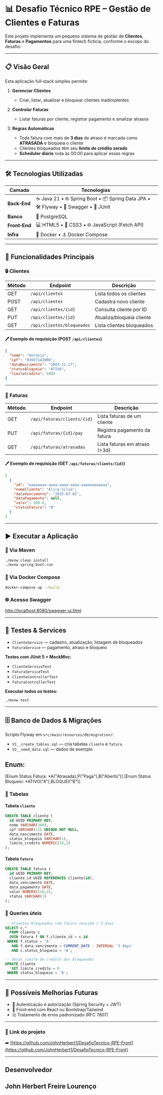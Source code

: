# 📊 Desafio Técnico RPE – Gestão de Clientes e Faturas

Este projeto implementa um pequeno sistema de gestão de **Clientes**, **Faturas** e **Pagamentos** para uma fintech fictícia, conforme o escopo do desafio:

---

## 📋 Visão Geral

Esta aplicação full‑stack simples permite:

1. **Gerenciar Clientes**

   * Criar, listar, atualizar e bloquear clientes inadimplentes
2. **Controlar Faturas**

   * Listar faturas por cliente, registrar pagamento e sinalizar atrasos
3. **Regras Automáticas**

   * Toda fatura com mais de **3 dias** de atraso é marcada como **ATRASADA** e bloqueia o cliente
   * Clientes bloqueados têm seu **limite de crédito zerado**
   * **Scheduler diário** roda às 00:00 para aplicar essas regras

---

## 🛠️ Tecnologias Utilizadas

| Camada        | Tecnologias                                                                          |
| ------------- | ------------------------------------------------------------------------------------ |
| **Back‑End**  | ☕ Java 21 • 🌐 Spring Boot • 📦 Spring Data JPA • 🛠️ Flyway • 📖 Swagger • 🧪 JUnit |
| **Banco**     | 💃 PostgreSQL                                                                        |
| **Front‑End** | 💻 HTML5 • 🎨 CSS3 • 🌐 JavaScript (Fetch API)                                       |
| **Infra**     | 🐳 Docker • ⚓ Docker Compose                                                         |

---

## 🚀 Funcionalidades Principais

### 🔒 Clientes

| Método | Endpoint                   | Descrição                 |
| ------ | -------------------------- | ------------------------- |
| GET    | `/api/clientes`            | Lista todos os clientes   |
| POST   | `/api/clientes`            | Cadastra novo cliente     |
| GET    | `/api/clientes/{id}`       | Consulta cliente por ID   |
| PUT    | `/api/clientes/{id}`       | Atualiza/bloqueia cliente |
| GET    | `/api/clientes/bloqueados` | Lista clientes bloqueados |

#### 🖊️ Exemplo de requisição (POST `/api/clientes`)

```json
{
  "nome": "Antonio",
  "cpf": "03937142096",
  "dataNascimento": "2003-11-27",
  "statusBloqueio": "ATIVO",
  "limiteCredito": 5000
}
```

---

### 🔑 Faturas

| Método | Endpoint                    | Descrição                     |
| ------ | --------------------------- | ----------------------------- |
| GET    | `/api/faturas/clients/{id}` | Lista faturas de um cliente   |
| PUT    | `/api/faturas/{id}/pay`     | Registra pagamento da fatura  |
| GET    | `/api/faturas/atrasadas`    | Lista faturas em atraso (>3d) |

#### 🖊️ Exemplo de requisição (GET `/api/faturas/clients/{id}`)

```json
[
  {
    "id": "aaaaaaaa-aaaa-aaaa-aaaa-aaaaaaaaaaaa",
    "nomeCliente": "Alice Silva",
    "dataVencimento": "2025-07-01",
    "dataPagamento": null,
    "valor": 500.0,
    "statusFatura": "B"
  }
]
```

---

## ▶️ Executar a Aplicação

### 🔧 Via Maven

```bash
./mvnw clean install
./mvnw spring-boot:run
```

### 🚧 Via Docker Compose

```bash
docker-compose up --build
```

### 🌐 Acesso Swagger

[http://localhost:8080/swagger-ui.html](http://localhost:8080/swagger-ui.html)

---

## 🤕 Testes & Services

* `ClienteService` — cadastro, atualização, listagem de bloqueados
* `FaturaService` — pagamento, atraso e bloqueio

**Testes com JUnit 5 + MockMvc:**

* `ClienteServiceTest`
* `FaturaServiceTest`
* `ClienteControllerTest`
* `FaturaControllerTest`

**Executar todos os testes:**

```bash
./mvnw test
```

---

## 🗄️ Banco de Dados & Migrações

Scripts Flyway em `src/main/resources/db/migration/`:

* `V1__create_tables.sql` — cria tabelas `cliente` e `fatura`
* `V2__seed_data.sql` — dados de exemplo
## Enum:

[Enum Status Fatura: *A("Atrasada),P("Paga"),B("Aberto")]
[Enum Status Bloqueio: *ATIVO("A"),BLOQUEI("B")]


### 📃 Tabelas

#### Tabela `cliente`

```sql
CREATE TABLE cliente (
  id UUID PRIMARY KEY,
  nome VARCHAR(100),
  cpf VARCHAR(11) UNIQUE NOT NULL,
  data_nascimento DATE,
  status_bloqueio VARCHAR(1),
  limite_credito NUMERIC(10,2)
);
```

#### Tabela `fatura`

```sql
CREATE TABLE fatura (
  id UUID PRIMARY KEY,
  cliente_id UUID REFERENCES cliente(id),
  data_vencimento DATE,
  data_pagamento DATE,
  valor NUMERIC(10,2),
  status VARCHAR(1)
);
```

### 🔢 Queries úteis

```sql
-- Clientes bloqueados com fatura vencida > 3 dias
SELECT c.*
  FROM cliente c
  JOIN fatura f ON f.cliente_id = c.id
 WHERE f.status = 'A'
   AND f.data_vencimento < CURRENT_DATE - INTERVAL '3 days'
   AND c.status_bloqueio = 'B';

-- Zerar limite de crédito dos bloqueados
UPDATE cliente
   SET limite_credito = 0
 WHERE status_bloqueio = 'B';
```

---

## 🚧 Possíveis Melhorias Futuras

* 🔐 Autenticação e autorização (Spring Security + JWT)
* 🎨 Front‑end com React ou Bootstrap/Tailwind
* ⚖️ Tratamento de erros padronizado (RFC 7807)
---

### 📌 Link do projeto

➡️ [https://github.com/JohnHerbert1/DesafioTecnico-RPE-Front](https://github.com/JohnHerbert1/DesafioTecnico-RPE-Front)

---

## Desenvolvedor

 ## John Herbert Freire Lourenço
